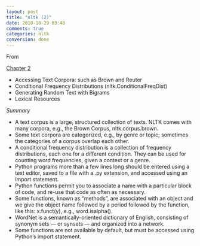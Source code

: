 ```yaml
---
layout: post
title: "nltk (2)"
date: 2010-10-29 03:48
comments: true
categories: nltk 
conversion: done
---
```


From 

[Chapter 2](http://nltk.googlecode.com/svn/trunk/doc/book/ch02.html)


* Accessing Text Corpora: such as Brown and Reuter
* Conditional Frequency Distributions (nltk.ConditionalFreqDist)
* Generating Random Text with Bigrams
* Lexical Resources

*Summary*


* A text corpus is a large, structured collection of texts. NLTK comes with many corpora, e.g., the Brown Corpus, nltk.corpus.brown.
* Some text corpora are categorized, e.g., by genre or topic; sometimes the categories of a corpus overlap each other.
* A conditional frequency distribution is a collection of frequency distributions, each one for a different condition. They can be used for counting word frequencies, given a context or a genre.
* Python programs more than a few lines long should be entered using a text editor, saved to a file with a .py extension, and accessed using an import statement.
* Python functions permit you to associate a name with a particular block of code, and re-use that code as often as necessary.
* Some functions, known as “methods”, are associated with an object and we give the object name followed by a period followed by the function, like this: x.funct(y), e.g., word.isalpha().
* WordNet is a semantically-oriented dictionary of English, consisting of synonym sets — or synsets — and organized into a network.
* Some functions are not available by default, but must be accessed using Python’s import statement.

